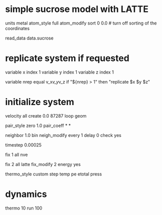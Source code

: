 # simple sucrose model with LATTE

units           metal
atom_style      full
atom_modify     sort 0 0.0    # turn off sorting of the coordinates

read_data       data.sucrose

# replicate system if requested

variable        x index 1
variable        y index 1
variable        z index 1

variable        nrep equal v_x*v_y*v_z
if              "${nrep} > 1" then "replicate $x $y $z"

# initialize system

velocity        all create 0.0 87287 loop geom

pair_style      zero 1.0
pair_coeff      * *

neighbor        1.0 bin
neigh_modify    every 1 delay 0 check yes

timestep        0.00025

fix             1 all nve

fix             2 all latte
fix_modify      2 energy yes

thermo_style    custom step temp pe etotal press

# dynamics

thermo          10
run             100

